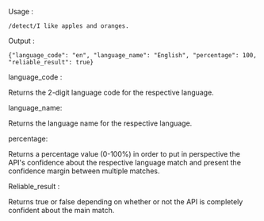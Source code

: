 


Usage : 

~~~
/detect/I like apples and oranges.

~~~

Output :

~~~
{"language_code": "en", "language_name": "English", "percentage": 100, "reliable_result": true}
~~~

language_code : 

Returns the 2-digit language code for the respective language.

language_name:

Returns the language name for the respective language.

percentage:

Returns a percentage value (0-100%) in order to put in perspective the API's confidence about the respective language match and present the confidence margin between multiple matches.

Reliable_result :

Returns true or false depending on whether or not the API is completely confident about the main match.